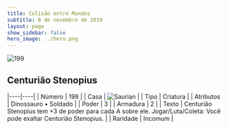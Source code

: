 ```yaml
---
title: Colisão entre Mundos
subtitle: 8 de novembro de 2019
layout: page
show_sidebar: false
hero_image: ../hero.png
---
```


![199](https://cdn.keyforgegame.com/media/card_front/pt/452_199_F8P7F4FH6X64_pt.png)

## Centurião Stenopius

|----|----|
| Número | 199 |
| Casa | ![Saurian](https://archonarcana.com/images/thumb/9/9e/Saurian_P.png/22px-Saurian_P.png "Sauro") |
| Tipo | Criatura |
| Atributos | Dinossauro • Soldado |
| Poder | 3 |
| Armadura | 2 |
| Texto | Centurião Stenopius tem +3 de poder para cada A sobre ele. Jogar/Luta/Coleta: Você pode exaltar Centurião Stenopius. |
| Raridade | Incomum |
